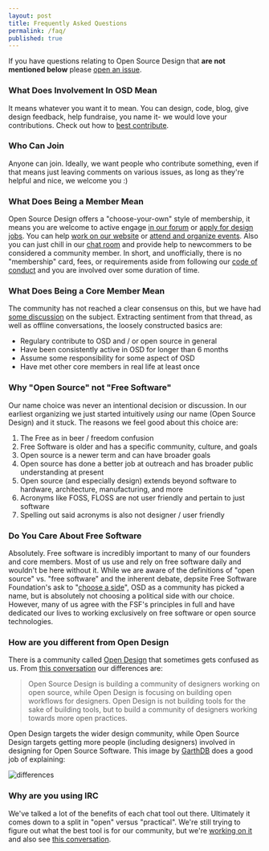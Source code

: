 ```yaml
---
layout: post
title: Frequently Asked Questions
permalink: /faq/
published: true
---
```


If you have questions relating to Open Source Design that **are not mentioned 
below** please [open an issue](https://github.com/opensourcedesign/organization).

### What Does Involvement In OSD Mean

It means whatever you want it to mean. You can design, code, blog, give design 
feedback, help fundraise, you name it- we would love your contributions. Check
out how to [best contribute](/contribute/).

### Who Can Join

Anyone can join. Ideally, we want people who contribute something, even if that
means just leaving comments on various issues, as long as they're helpful and
nice, we welcome you :)

### What Does Being a Member Mean

Open Source Design offers a "choose-your-own" style of membership, it means you
are welcome to active engage [in our forum](https://discourse.opensourcedesign.net) or [apply for design jobs](/jobs/). You can help [work on our website](https://github.com/opensourcedesign/opensourcedesign.github.io/issues) or [attend and organize events](/events/). Also you can just chill in our [chat room](http://chat.opensourcedesign.net) and provide help to newcommers to be considered a community member. In short, and unofficially, there is no "membership" card, fees, or requirements aside from following our [code of conduct](/code-of-conduct/) and you are involved over some duration of time.

### What Does Being a Core Member Mean

The community has not reached a clear consensus on this, but we have had [some discussion](
https://github.com/opensourcedesign/organization/issues/61) on the subject. Extracting sentiment from that thread, as well as offline conversations, the loosely constructed basics are:

- Regulary contribute to OSD and / or open source in general
- Have been consistently active in OSD for longer than 6 months
- Assume some responsibility for some aspect of OSD
- Have met other core members in real life at least once

### Why "Open Source" not "Free Software"

Our name choice was never an intentional decision or discussion. In our earliest
organizing we just started intuitively *using* our name (Open Source Design) and
it stuck. The reasons we feel good about this choice are:

1. The Free as in beer / freedom confusion
2. Free Software is older and has a specific community, culture, and goals
3. Open source is a newer term and can have broader goals
4. Open source has done a better job at outreach and has broader public
   understanding at present
5. Open source (and especially design) extends beyond software to hardware, architecture, manufacturing, and more
6. Acronyms like FOSS, FLOSS are not user friendly and pertain to just software
7. Spelling out said acronyms is also not designer / user friendly

### Do You Care About Free Software

Absolutely. Free software is incredibly important to many of our founders and core
members. Most of us use and rely on free software daily and wouldn't be here without it. While we are aware of the definitions of "open source" vs. "free software" and the inherent debate, depsite Free Software Foundation's ask to "[choose a side](https://www.gnu.org/philosophy/open-source-misses-the-point.html)", OSD as a community has picked a name, but is absolutely not choosing a political side with our choice. However, many of us agree with the FSF's principles in full and have dedicated our lives to working exclusively on free software or open source technologies.

### How are you different from Open Design

There is a community called [Open Design](http://opendesign.foundation) that
sometimes gets confused as us. From [this conversation](https://github.com/opensourcedesign/resources/issues/14) our differences are:

> Open Source Design is building a community of designers working on open
> source, while Open Design is focusing on building open workflows for
> designers.  Open Design is not building tools for the sake of building tools,
> but to build a community of designers working towards more open practices. 

Open Design targets the wider design community, while Open Source Design targets
getting more people (including designers) involved in designing for Open Source
Software. This image by [GarthDB](http://garthdb.com) does a good job of
explaining:

![differences](/images/osd-vs-od.png)

###  Why are you using IRC

We've talked a lot of the benefits of each chat tool out there. Ultimately it
comes down to a split in "open" versus "practical". We're still trying to figure
out what the best tool is for our community, but we're [working on
it](https://github.com/opensourcedesign/slick) and also see [this conversation](https://github.com/DesignOpen/designopen.github.io/issues/195).
